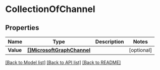 # CollectionOfChannel

## Properties

Name | Type | Description | Notes
------------ | ------------- | ------------- | -------------
**Value** | [**[]MicrosoftGraphChannel**](microsoft.graph.channel.md) |  | [optional] 

[[Back to Model list]](../README.md#documentation-for-models) [[Back to API list]](../README.md#documentation-for-api-endpoints) [[Back to README]](../README.md)


